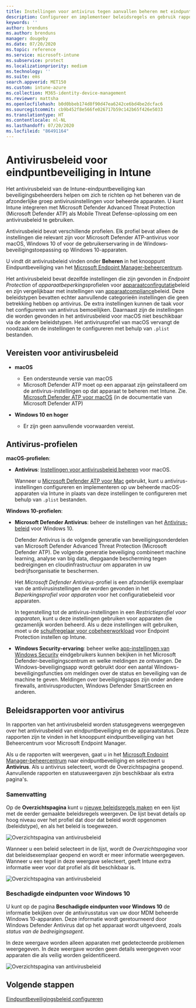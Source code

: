 ```yaml
---
title: Instellingen voor antivirus tegen aanvallen beheren met eindpuntbeveiligingsbeleid in Microsoft Intune | Microsoft Docs
description: Configureer en implementeer beleidsregels en gebruik rapporten voor apparaten die u beheert met eindpuntbeveiligingsinstellingen voor antivirusbeleid in Microsoft Endpoint Manager.
keywords: ''
author: brenduns
ms.author: brenduns
manager: dougeby
ms.date: 07/20/2020
ms.topic: reference
ms.service: microsoft-intune
ms.subservice: protect
ms.localizationpriority: medium
ms.technology: ''
ms.suite: ems
search.appverid: MET150
ms.custom: intune-azure
ms.collection: M365-identity-device-management
ms.reviewer: mattsha
ms.openlocfilehash: b0d0bbeb174d8f90d47ea6242ce6bd4be2dcfac6
ms.sourcegitcommit: cb9b452f8e566fe026717b59c142b65f426e5033
ms.translationtype: HT
ms.contentlocale: nl-NL
ms.lasthandoff: 07/20/2020
ms.locfileid: "86491164"
---
```

# <a name="antivirus-policy-for-endpoint-security-in-intune"></a>Antivirusbeleid voor eindpuntbeveiliging in Intune

Het antivirusbeleid van de Intune-eindpuntbeveiliging kan beveiligingsbeheerders helpen om zich te richten op het beheren van de afzonderlijke groep antivirusinstellingen voor beheerde apparaten. U kunt Intune integreren met Microsoft Defender Advanced Threat Protection (Microsoft Defender ATP) als Mobile Threat Defense-oplossing om een antivirusbeleid te gebruiken.

Antivirusbeleid bevat verschillende profielen. Elk profiel bevat alleen de instellingen die relevant zijn voor Microsoft Defender ATP-antivirus voor macOS, Windows 10 of voor de gebruikerservaring in de Windows-beveiligingstoepassing op Windows 10-apparaten.

U vindt dit antivirusbeleid vinden onder **Beheren** in het knooppunt Eindpuntbeveiliging van het [Microsoft Endpoint Manager-beheercentrum](https://go.microsoft.com/fwlink/?linkid=2109431).

Het antivirusbeleid bevat dezelfde instellingen die zijn gevonden in *Endpoint Protection* of *apparaatbeperkings*profielen voor [apparaatconfirgutatie](../configuration/device-profile-create.md)beleid en zijn vergelijkbaar met instellingen van [apparaatcompliance](../protect/device-compliance-get-started.md)beleid. Deze beleidstypen bevatten echter aanvullende categorieën instellingen die geen betrekking hebben op antivirus. De extra instellingen kunnen de taak voor het configureren van antivirus bemoeilijken. Daarnaast zijn de instellingen die worden gevonden in het antivirusbeleid voor macOS niet beschikbaar via de andere beleidstypen. Het antivirusprofiel van macOS vervangt de noodzaak om de instellingen te configureren met behulp van `.plist` bestanden.

## <a name="prerequisites-for-antivirus-policy"></a>Vereisten voor antivirusbeleid

- **macOS**
  - Een ondersteunde versie van macOS
  - Microsoft Defender ATP moet op een apparaat zijn geïnstalleerd om de antivirus-instellingen op dat apparaat te beheren met Intune. Zie. [Microsoft Defender ATP voor macOS](https://docs.microsoft.com/windows/security/threat-protection/microsoft-defender-atp/microsoft-defender-atp-mac) (in de documentatie van Microsoft Defender ATP)

- **Windows 10 en hoger**
  - Er zijn geen aanvullende voorwaarden vereist. 

## <a name="antivirus-profiles"></a>Antivirus-profielen

**macOS-profielen**:

- **Antivirus**: [Instellingen voor antivirusbeleid beheren](../protect/antivirus-microsoft-defender-settings-macos.md) voor macOS.

  Wanneer u [Microsoft Defender ATP voor Mac](https://docs.microsoft.com/windows/security/threat-protection/microsoft-defender-atp/microsoft-defender-atp-mac) gebruikt, kunt u antivirus-instellingen configureren en implementeren op uw beheerde macOS-apparaten via Intune in plaats van deze instellingen te configureren met behulp van `.plist` bestanden.

**Windows 10-profielen**:

- **Microsoft Defender Antivirus**: beheer de instellingen van het [Antivirus-beleid](../protect/antivirus-microsoft-defender-settings-windows.md) voor Windows 10.

  Defender Antivirus is de volgende generatie van beveiligingsonderdelen van Microsoft Defender Advanced Threat Protection (Microsoft Defender ATP). De volgende generatie beveiliging combineert machine learning, analyse van big data, diepgaande bescherming tegen bedreigingen en cloudinfrastructuur om apparaten in uw bedrijfsorganisatie te beschermen.

  Het *Microsoft Defender Antivirus*-profiel is een afzonderlijk exemplaar van de antivirusinstellingen die worden gevonden in het *Beperkingsprofiel voor apparaten* voor het configuratiebeleid voor apparaten.
  
  In tegenstelling tot de antivirus-instellingen in een *Restrictieprofiel voor apparaten*, kunt u deze instellingen gebruiken voor apparaten die gezamenlijk worden beheerd. Als u deze instellingen wilt gebruiken, moet u de [schuifregelaar voor cobeheerworkload](https://docs.microsoft.com/configmgr/comanage/how-to-switch-workloads) voor Endpoint Protection instellen op Intune.

- **Windows Security-ervaring**: beheer welke [app-instellingen van Windows Security](../protect/antivirus-security-experience-windows-settings.md) eindgebruikers kunnen bekijken in het Microsoft Defender-beveiligingscentrum en welke meldingen ze ontvangen. De Windows-beveiligingsapp wordt gebruikt door een aantal Windows-beveiligingsfuncties om meldingen over de status en beveiliging van de machine te geven. Meldingen over beveiligingsapps zijn onder andere firewalls, antivirusproducten, Windows Defender SmartScreen en anderen.

## <a name="antivirus-policy-reports"></a>Beleidsrapporten voor antivirus

In rapporten van het antivirusbeleid worden statusgegevens weergegeven over het antivirusbeleid van eindpuntbeveiliging en de apparaatstatus. Deze rapporten zijn te vinden in het knooppunt eindpuntbeveiliging van het Beheercentrum voor Microsoft Endpoint Manager.

Als u de rapporten wilt weergeven, gaat u in het [Microsoft Endpoint Manager-beheercentrum](https://go.microsoft.com/fwlink/?linkid=2109431) naar eindpuntbeveiliging en selecteert u **Antivirus**. Als u antivirus selecteert, wordt de Overzichtspagina geopend. Aanvullende rapporten en statusweergaven zijn beschikbaar als extra pagina's.

### <a name="summary"></a>Samenvatting

Op de **Overzichtspagina** kunt u [nieuwe beleidsregels maken](../protect/endpoint-security-policy.md#create-an-endpoint-security-policy) en een lijst met de eerder gemaakte beleidsregels weergeven. De lijst bevat details op hoog niveau over het profiel dat door dat beleid wordt opgenomen (beleidstype), en als het beleid is toegewezen.

![Overzichtspagina van antivirusbeleid](./media/endpoint-security-antivirus-policy/antivirus-summary.png)

Wanneer u een beleid selecteert in de lijst, wordt de *Overzichtspagina* voor dat beleidsexemplaar geopend en wordt er meer informatie weergegeven. Wanneer u een tegel in deze weergave selecteert, geeft Intune extra informatie weer voor dat profiel als dit beschikbaar is.

![Overzichtspagina van antivirusbeleid](./media/endpoint-security-antivirus-policy/policy-overview.png)

### <a name="windows-10-unhealthy-endpoints"></a>Beschadigde eindpunten voor Windows 10

U kunt op de pagina **Beschadigde eindpunten voor Windows 10** de informatie bekijken over de antivirusstatus van uw door MDM beheerde Windows 10-apparaten. Deze informatie wordt geretourneerd door Windows Defender Antivirus dat op het apparaat wordt uitgevoerd, zoals *status van de bedreigingsagent*.

In deze weergave worden alleen apparaten met gedetecteerde problemen weergegeven. In deze weergave worden geen details weergegeven voor apparaten die als veilig worden geïdentificeerd.

![Overzichtspagina van antivirusbeleid](./media/endpoint-security-antivirus-policy/antivirus-unhealthy-endpoints.png)

## <a name="next-steps"></a>Volgende stappen

[Eindpuntbeveiligingsbeleid configureren](../protect/endpoint-security-policy.md#create-an-endpoint-security-policy)
